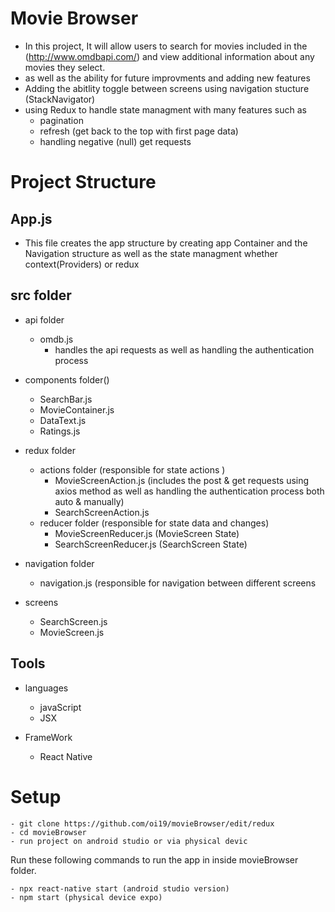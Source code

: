 # Movie Browser
  
  - In this project, It will allow users to search for movies included in the (http://www.omdbapi.com/) and view additional information about any movies they select.
  - as well as the ability for future improvments and adding new features   
  - Adding the abitlity toggle between screens using navigation stucture (StackNavigator)
  - using  Redux to handle state managment  with many features such as 
     - pagination 
     - refresh (get back to the top with first page data)
     - handling negative (null) get requests 
  
  
  # Project Structure 
  
  ## App.js 
   - This file creates the app structure by creating app Container and the Navigation structure as well as the state managment whether context(Providers) or redux 
  
  
  ## src folder 
   - api folder
       - omdb.js 
          - handles the api requests as well as handling the authentication process 
            
   
   - components folder()
     
       - SearchBar.js
       - MovieContainer.js
       - DataText.js
       - Ratings.js
      
   
   - redux folder 
       - actions folder (responsible for state actions )
          - MovieScreenAction.js (includes the post & get requests using axios method as well as handling the authentication process both auto & manually)
          - SearchScreenAction.js
       - reducer folder (responsible for state data and changes)
          - MovieScreenReducer.js (MovieScreen State)
          - SearchScreenReducer.js (SearchScreen State)
          
   - navigation folder 
       - navigation.js (responsible for navigation between different screens     
    
   - screens 
      - SearchScreen.js
      - MovieScreen.js
  
 ## Tools   
  - languages
    - javaScript 
    - JSX
    
  - FrameWork
    - React Native 
 

# Setup
   ```shell script
- git clone https://github.com/oi19/movieBrowser/edit/redux
- cd movieBrowser
- run project on android studio or via physical devic
```
Run these following commands to run the app in inside movieBrowser folder.

```shell script
- npx react-native start (android studio version)
- npm start (physical device expo)
```
